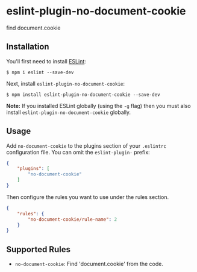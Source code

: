 # eslint-plugin-no-document-cookie

find document.cookie

## Installation

You'll first need to install [ESLint](http://eslint.org):

```
$ npm i eslint --save-dev
```

Next, install `eslint-plugin-no-document-cookie`:

```
$ npm install eslint-plugin-no-document-cookie --save-dev
```

**Note:** If you installed ESLint globally (using the `-g` flag) then you must also install `eslint-plugin-no-document-cookie` globally.

## Usage

Add `no-document-cookie` to the plugins section of your `.eslintrc` configuration file. You can omit the `eslint-plugin-` prefix:

```json
{
    "plugins": [
        "no-document-cookie"
    ]
}
```


Then configure the rules you want to use under the rules section.

```json
{
    "rules": {
        "no-document-cookie/rule-name": 2
    }
}
```

## Supported Rules

* `no-document-cookie`: Find 'document.cookie' from the code.
